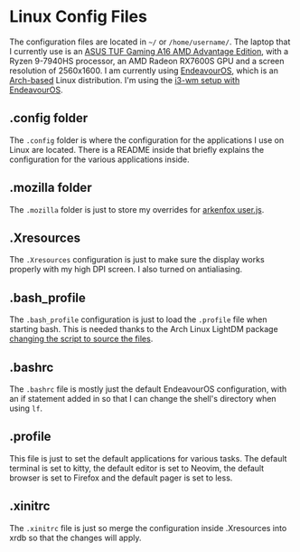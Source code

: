 # Linux Config Files

The configuration files are located in `~/` or `/home/username/`.
The laptop that I currently use is an
[ASUS TUF Gaming A16 AMD Advantage Edition](https://www.asus.com/laptops/for-gaming/tuf-gaming/asus-tuf-gaming-a16-advantage-edition-2023/),
with a Ryzen 9-7940HS processor, an AMD Radeon RX7600S GPU and a screen resolution of 2560x1600.
I am currently using [EndeavourOS](https://endeavouros.com/),
which is an [Arch-based](https://archlinux.org/) Linux distribution.
I'm using the [i3-wm setup with EndeavourOS](https://discovery.endeavouros.com/window-tiling-managers/i3-wm/2021/03/).

## .config folder
The `.config` folder is where the configuration for the applications I use on Linux are located.
There is a README inside that briefly explains the configuration for the various applications inside.

## .mozilla folder
The `.mozilla` folder is just to store my overrides for [arkenfox user.js](https://github.com/arkenfox/user.js).

## .Xresources
The `.Xresources` configuration is just to make sure the display works properly with my high DPI screen.
I also turned on antialiasing.

## .bash_profile
The `.bash_profile` configuration is just to load the `.profile` file when starting bash.
This is needed thanks to the Arch Linux LightDM package
[changing the script to source the files](https://gitlab.archlinux.org/archlinux/packaging/packages/lightdm/-/commit/75c048cabfe9693749f5f363ab6257400d954ffa).

## .bashrc
The `.bashrc` file is mostly just the default EndeavourOS configuration, with an if statement added in so that I can change the shell's directory when using `lf`.

## .profile
This file is just to set the default applications for various tasks.
The default terminal is set to kitty,
the default editor is set to Neovim,
the default browser is set to Firefox and
the default pager is set to less.

## .xinitrc
The `.xinitrc` file is just so merge the configuration inside .Xresources into xrdb so that the changes will apply.
